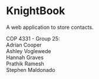 # KnightBook
A web application to store contacts. 

COP 4331 - Group 25:  
Adrian Cooper  
Ashley Voglewede  
Hannah Graves  
Prathik Ramesh  
Stephen Maldonado  
